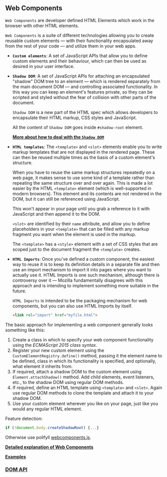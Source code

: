 ## Web Components
`Web Components` are developer defined HTML Elements which work in the browser with other HTML elements.

`Web Components` is a suite of different technologies allowing you to create reusable custom elements — with their functionality encapsulated away from the rest of your code — and utilize them in your web apps.

* __`Custom elements`__: A set of JavaScript APIs that allow you to define custom elements and their behaviour, which can then be used as desired in your user interface.

* __`Shadow DOM`__: A set of JavaScript APIs for attaching an encapsulated "shadow" DOM tree to an element — which is rendered separately from the main document DOM — and controlling associated functionality. In this way you can keep an element's features private, so they can be scripted and styled without the fear of collision with other parts of the document.

    `Shadow DOM` is a new part of the HTML spec which allows developers to encapsulate their HTML markup, CSS styles and JavaScript.

    All the content of `Shadow DOM` goes inside `#shadow-root` element.

    __[More about how to deal with the `Shadow DOM`](https://gist.github.com/praveenpuglia/0832da687ed5a5d7a0907046c9ef1813)__

* __`HTML templates`__: The `<template>` and `<slot>` elements enable you to write markup templates that are not displayed in the rendered page. These can then be reused multiple times as the basis of a custom element's structure.

    When you have to reuse the same markup structures repeatedly on a web page, it makes sense to use some kind of a template rather than repeating the same structure over and over again. This is made a lot easier by the HTML `<template>` element (which is well-supported in modern browsers). This element and its contents are not rendered in the DOM, but it can still be referenced using JavaScript.

    This won't appear in your page until you grab a reference to it with JavaScript and then append it to the DOM.

    `<slot>` are identified by their `name` attribute, and allow you to define placeholders in your `<template>` that can be filled with any markup fragment you want when the element is used in the markup.

    The `<template>` has a `<style>` element with a set of CSS styles that are scoped just to the document fragment the  `<template>` creates.

* __`HTML Imports`__: Once you've defined a custom component, the easiest way to reuse it is to keep its definition details in a separate file and then use an import mechanism to import it into pages where you want to actually use it. HTML Imports is one such mechanism, although there is controversy over it — Mozilla fundamentally disagrees with this approach and is intending to implement something more suitable in the future.

    `HTML Imports` is intended to be the packaging mechanism for web components, but you can also use HTML Imports by itself.
    ```html
    <link rel="import" href="myfile.html">
    ```

The basic approach for implementing a web component generally looks something like this:

1. Create a class in which to specify your web component functionality using the _ECMAScript 2015 class syntax_.
2. Register your new custom element using the `CustomElementRegistry.define()` method, passing it the element name to be defined, class in which its functionality is specified, and optionally, what element it inherits from.
3. If required, attach a shadow DOM to the custom element using `Element.attachShadow()` method. Add child elements, event listeners, etc., to the shadow DOM using regular DOM methods.
4. If required, define an HTML template using `<template>` and `<slot>`. Again use regular DOM methods to clone the template and attach it to your shadow DOM.
5. Use your custom element wherever you like on your page, just like you would any regular HTML element.

Feature detection:
```js
if (!document.body.createShadowRoot) {...}
```

Otherwise use polifyll [webcomponents.js](https://github.com/webcomponents/webcomponentsjs).


__[Detailed explanation of Web Components](https://developer.mozilla.org/en-US/docs/Web/Web_Components)__

__[Examples](https://github.com/mdn/web-components-examples)__

### [DOM API](https://developer.mozilla.org/en-US/docs/Web/API/Document_Object_Model)
